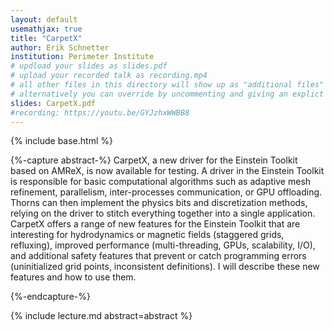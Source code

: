 ```yaml
---
layout: default
usemathjax: true
title: "CarpetX"
author: Erik Schnetter
institution: Perimeter Institute
# updload your slides as slides.pdf
# upload your recorded talk as recording.mp4
# all other files in this directory will show up as "additional files"
# alternatively you can override by uncommenting and giving an explict URL:
slides: CarpetX.pdf
#recording: https://youtu.be/GYJzhxWWBB8
---
```

{% include base.html %}

{%-capture abstract-%}
CarpetX, a new driver for the Einstein Toolkit based on AMReX, is now available for testing. A driver in the Einstein Toolkit is responsible for basic computational algorithms such as adaptive mesh refinement, parallelism, inter-processes communication, or GPU offloading. Thorns can then implement the physics bits and discretization methods, relying on the driver to stitch everything together into a single application. CarpetX offers a range of new features for the Einstein Toolkit that are interesting for hydrodynamics or magnetic fields (staggered grids, refluxing), improved performance (multi-threading, GPUs, scalability, I/O), and additional safety features that prevent or catch programming errors (uninitialized grid points, inconsistent definitions). I will describe these new features and how to use them.

{%-endcapture-%}

<div class="col-xs-12" markdown="1">
{% include lecture.md abstract=abstract %}


<!--[Edit on GitHub](https://github.com/EinsteinToolkit/et2021uiuc/edit/master/{{page.path}})-->
</div>
